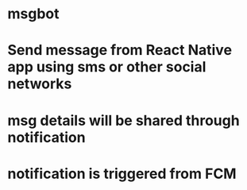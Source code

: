 # msgbot
# Send message from React Native app using sms or other social networks 
# msg details will be shared through notification 
# notification is triggered from FCM 
